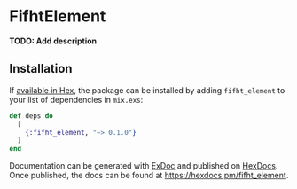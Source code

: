 # FifhtElement

**TODO: Add description**

## Installation

If [available in Hex](https://hex.pm/docs/publish), the package can be installed
by adding `fifht_element` to your list of dependencies in `mix.exs`:

```elixir
def deps do
  [
    {:fifht_element, "~> 0.1.0"}
  ]
end
```

Documentation can be generated with [ExDoc](https://github.com/elixir-lang/ex_doc)
and published on [HexDocs](https://hexdocs.pm). Once published, the docs can
be found at <https://hexdocs.pm/fifht_element>.

